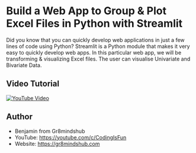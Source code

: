 # Build a Web App to Group & Plot Excel Files in Python with Streamlit

Did you know that you can quickly develop web applications in just a few lines of code using Python? Streamlit is a Python module that makes it very easy to quickly develop web apps. In this particular web app, we will be transforming & visualizing Excel files. The user can visualise Univariate and Bivariate Data.

## Video Tutorial

[![YouTube Video](https://img.youtube.com/vi/ZDffoP6gjxc/0.jpg)](https://youtu.be/ZDffoP6gjxc)

## Author

- Benjamin from Gr8mindshub
- YouTube: https://youtube.com/c/CodingIsFun
- Website: https://gr8mindshub.com
